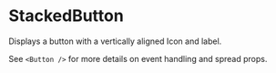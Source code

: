 # StackedButton

Displays a button with a vertically aligned Icon and label.

See `<Button />` for more details on event handling and spread props.